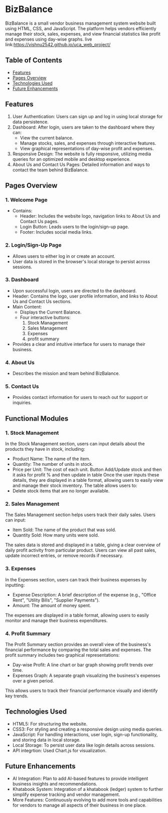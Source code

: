 # BizBalance

BizBalance is a small vendor business management system website built using HTML, CSS, and JavaScript. The platform helps vendors efficiently manage their stock, sales, expenses, and view financial statistics like profit and expenses using day-wise graphs.
live link:https://vishnu2542.github.io/uca_web_project/

## Table of Contents
- [Features](#features)
- [Pages Overview](#pages-overview)
- [Technologies Used](#technologies-used)
- [Future Enhancements](#future-enhancements)

## Features

1. User Authentication: Users can sign up and log in using local storage for data persistence.
2. Dashboard: After login, users are taken to the dashboard where they can:
   - View the current balance.
   - Manage stocks, sales, and expenses through interactive features.
   - View graphical representations of day-wise profit and expenses.
3. Responsive Design: The website is fully responsive, utilizing media queries for an optimized mobile and desktop experience.
4. About Us and Contact Us Pages: Detailed information and ways to contact the team behind BizBalance.

## Pages Overview

### 1. Welcome Page
   - Contains:
     - Header: Includes the website logo, navigation links to About Us and Contact Us pages.
     - Login Button: Leads users to the login/sign-up page.
     - Footer: Includes social media links.
   
### 2. Login/Sign-Up Page
   - Allows users to either log in or create an account.
   - User data is stored in the browser's local storage to persist across sessions.
   
### 3. Dashboard
   - Upon successful login, users are directed to the dashboard.
   - Header: Contains the logo, user profile information, and links to About Us and Contact Us sections.
   - Main Content:
     - Displays the Current Balance.
     - Four interactive buttons:
       1. Stock Management
       2. Sales Management
       3. Expenses 
       4. profit summary      
   - Provides a clear and intuitive interface for users to manage their business.

### 4. About Us
   - Describes the mission and team behind BizBalance.

### 5. Contact Us
   - Provides contact information for users to reach out for support or inquiries.

## Functional Modules

### 1. Stock Management
In the Stock Management section, users can input details about the products they have in stock, including:
   - Product Name: The name of the item.
   - Quantity: The number of units in stock.
   - Price per Unit: The cost of each unit.
Button Add/Update stock and then it asks for profit % and then update in table
Once the user inputs these details, they are displayed in a table format, allowing users to easily view and manage their stock inventory. The table allows users to:
   - Delete stock items that are no longer available.

### 2. Sales Management
The Sales Management section helps users track their daily sales. Users can input:
   - Item Sold: The name of the product that was sold.
   - Quantity Sold: How many units were sold.

The sales data is stored and displayed in a table, giving a clear overview of daily profit activity from particular product. Users can view all past sales, update incorrect entries, or remove records if necessary.

### 3. Expenses
In the Expenses section, users can track their business expenses by inputting:
   - Expense Description: A brief description of the expense (e.g., "Office Rent", "Utility Bills", "Supplier Payments").
   - Amount: The amount of money spent.
   
The expenses are displayed in a table format, allowing users to easily monitor and manage their business expenditures.

### 4. Profit Summary
The Profit Summary section provides an overall view of the business's financial performance by comparing the total sales and expenses.
The profit summary includes two graphical representations:
   - Day-wise Profit: A line chart or bar graph showing profit trends over time.
   - Expenses Graph: A separate graph visualizing the business's expenses over a given period.

This allows users to track their financial performance visually and identify key trends.

## Technologies Used

- HTML5: For structuring the website.
- CSS3: For styling and creating a responsive design using media queries.
- JavaScript: For handling interactions, user login, sign-up functionality, and storing data in local storage.
- Local Storage: To persist user data like login details across sessions.
- API integrtion: Used Chart.js for visualization.
    
## Future Enhancements

- AI Integration: Plan to add AI-based features to provide intelligent business insights and recommendations.
- Khatabook System: Integration of a khatabook (ledger) system to further simplify expense tracking and vendor management.
- More Features: Continuously evolving to add more tools and capabilities for vendors to manage all aspects of their business in one place.

